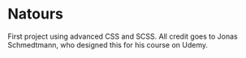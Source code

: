 # Natours
 
First project using advanced CSS and SCSS. All credit goes to Jonas Schmedtmann, who designed this for his course on Udemy.
